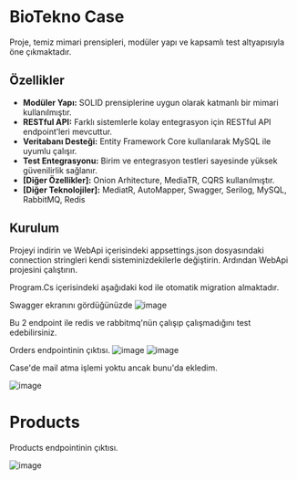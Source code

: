 # BioTekno Case

Proje, temiz mimari prensipleri, modüler yapı ve kapsamlı test altyapısıyla öne çıkmaktadır.

## Özellikler

- **Modüler Yapı:** SOLID prensiplerine uygun olarak katmanlı bir mimari kullanılmıştır.
- **RESTful API:** Farklı sistemlerle kolay entegrasyon için RESTful API endpoint’leri mevcuttur.
- **Veritabanı Desteği:** Entity Framework Core kullanılarak MySQL ile uyumlu çalışır.
- **Test Entegrasyonu:** Birim ve entegrasyon testleri sayesinde yüksek güvenilirlik sağlanır.
- **[Diğer Özellikler]:** Onion Arhitecture, MediaTR, CQRS kullanılmıştır.
- **[Diğer Teknolojiler]:** MediatR, AutoMapper, Swagger, Serilog, MySQL, RabbitMQ, Redis

## Kurulum

Projeyi indirin ve WebApi içerisindeki appsettings.json dosyasındaki connection stringleri kendi sisteminizdekilerle değiştirin.
Ardından WebApi projesini çalıştırın.

Program.Cs içerisindeki aşağıdaki kod ile otomatik migration almaktadır.

Swagger ekranını gördüğünüzde
![image](https://github.com/user-attachments/assets/ec03f720-6a53-4f0a-9aff-cc54d3a6b53e)

Bu 2 endpoint ile redis ve rabbitmq'nün çalışıp çalışmadığını test edebilirsiniz.

Orders endpointinin çıktısı.
![image](https://github.com/user-attachments/assets/1abd7835-6f57-448e-82a6-d4b588049423)
![image](https://github.com/user-attachments/assets/49cd8f93-b9c2-4e91-a60d-0ca46242b371)

Case'de mail atma işlemi yoktu ancak bunu'da ekledim.

![image](https://github.com/user-attachments/assets/7de8ae53-73cd-4f3e-a828-9b41dea440ca)

# Products
Products endpointinin çıktısı.

![image](https://github.com/user-attachments/assets/0b18676f-17fe-47a7-9b79-284e6c6094cb)
